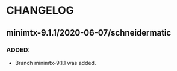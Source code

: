 # CHANGELOG

## minimtx-9.1.1/2020-06-07/schneidermatic

### ADDED:
- Branch minimtx-9.1.1 was added.
